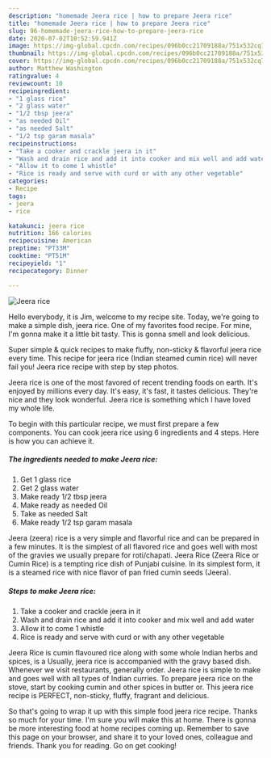 ```yaml
---
description: "homemade Jeera rice | how to prepare Jeera rice"
title: "homemade Jeera rice | how to prepare Jeera rice"
slug: 96-homemade-jeera-rice-how-to-prepare-jeera-rice
date: 2020-07-02T10:52:59.941Z
image: https://img-global.cpcdn.com/recipes/096b0cc21709188a/751x532cq70/jeera-rice-recipe-main-photo.jpg
thumbnail: https://img-global.cpcdn.com/recipes/096b0cc21709188a/751x532cq70/jeera-rice-recipe-main-photo.jpg
cover: https://img-global.cpcdn.com/recipes/096b0cc21709188a/751x532cq70/jeera-rice-recipe-main-photo.jpg
author: Matthew Washington
ratingvalue: 4
reviewcount: 10
recipeingredient:
- "1 glass rice"
- "2 glass water"
- "1/2 tbsp jeera"
- "as needed Oil"
- "as needed Salt"
- "1/2 tsp garam masala"
recipeinstructions:
- "Take a cooker and crackle jeera in it"
- "Wash and drain rice and add it into cooker and mix well and add water"
- "Allow it to come 1 whistle"
- "Rice is ready and serve with curd or with any other vegetable"
categories:
- Recipe
tags:
- jeera
- rice

katakunci: jeera rice 
nutrition: 166 calories
recipecuisine: American
preptime: "PT33M"
cooktime: "PT51M"
recipeyield: "1"
recipecategory: Dinner

---
```



![Jeera rice](https://img-global.cpcdn.com/recipes/096b0cc21709188a/751x532cq70/jeera-rice-recipe-main-photo.jpg)

Hello everybody, it is Jim, welcome to my recipe site. Today, we're going to make a simple dish, jeera rice. One of my favorites food recipe. For mine, I'm gonna make it a little bit tasty. This is gonna smell and look delicious.

Super simple &amp; quick recipes to make fluffy, non-sticky &amp; flavorful jeera rice every time. This recipe for jeera rice (Indian steamed cumin rice) will never fail you! Jeera rice recipe with step by step photos.

Jeera rice is one of the most favored of recent trending foods on earth. It's enjoyed by millions every day. It's easy, it's fast, it tastes delicious. They're nice and they look wonderful. Jeera rice is something which I have loved my whole life.


To begin with this particular recipe, we must first prepare a few components. You can cook jeera rice using 6 ingredients and 4 steps. Here is how you can achieve it.

<!--inarticleads1-->

##### The ingredients needed to make Jeera rice:

1. Get 1 glass rice
1. Get 2 glass water
1. Make ready 1/2 tbsp jeera
1. Make ready as needed Oil
1. Take as needed Salt
1. Make ready 1/2 tsp garam masala


Jeera (zeera) rice is a very simple and flavorful rice and can be prepared in a few minutes. It is the simplest of all flavored rice and goes well with most of the gravies we usually prepare for roti/chapati. Jeera Rice (Zeera Rice or Cumin Rice) is a tempting rice dish of Punjabi cuisine. In its simplest form, it is a steamed rice with nice flavor of pan fried cumin seeds (Jeera). 

<!--inarticleads2-->

##### Steps to make Jeera rice:

1. Take a cooker and crackle jeera in it
1. Wash and drain rice and add it into cooker and mix well and add water
1. Allow it to come 1 whistle
1. Rice is ready and serve with curd or with any other vegetable


Jeera Rice is cumin flavoured rice along with some whole Indian herbs and spices, is a Usually, jeera rice is accompanied with the gravy based dish. Whenever we visit restaurants, generally order. Jeera rice is simple to make and goes well with all types of Indian curries. To prepare jeera rice on the stove, start by cooking cumin and other spices in butter or. This jeera rice recipe is PERFECT, non-sticky, fluffy, fragrant and delicious. 

So that's going to wrap it up with this simple food jeera rice recipe. Thanks so much for your time. I'm sure you will make this at home. There is gonna be more interesting food at home recipes coming up. Remember to save this page on your browser, and share it to your loved ones, colleague and friends. Thank you for reading. Go on get cooking!
